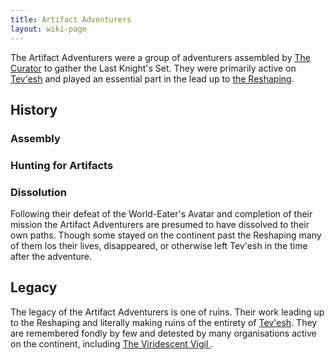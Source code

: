 ```yaml
---
title: Artifact Adventurers
layout: wiki-page
---
```


The Artifact Adventurers were a group of adventurers assembled by [The Curator](/wiki/characters/The-Curator.md) to gather the Last Knight's Set. They were primarily active on [Tev'esh](/wiki/continents/Tev'esh.md) and played an essential part in the lead up to [the Reshaping](/wiki/event/The-Reshaping).

## History

### Assembly

### Hunting for Artifacts

### Dissolution

Following their defeat of the World-Eater's Avatar and completion of their mission the Artifact Adventurers are presumed to have dissolved to their own paths. Though some stayed on the continent past the Reshaping many of them los their lives, disappeared, or otherwise left Tev'esh in the time after the adventure.

## Legacy

The legacy of the Artifact Adventurers is one of ruins. Their work leading up to the Reshaping and literally making ruins of the entirety of [Tev'esh](/wiki/continents/Tev'esh.md). They are remembered fondly by few and detested by many organisations active on the continent, including [The Viridescent Vigil
](The-Viridescent-Vigil).